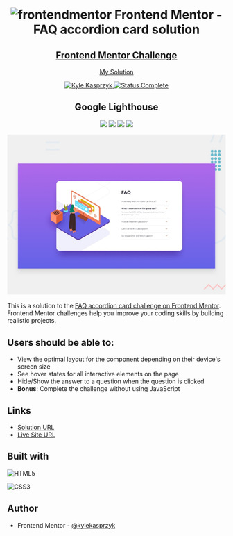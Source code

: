 <div align="center">
  <h1>
    <img src="https://www.frontendmentor.io/static/images/logo-mobile.svg" alt="frontendmentor"> Frontend Mentor - FAQ accordion card solution
  </h1>
  <h2>
    <a href="https://www.frontendmentor.io/challenges/faq-accordion-card-XlyjD0Oam"><strong>Frontend Mentor Challenge</strong></a>
  </h2>
  <p>
    <a href="https://kylekasprzyk.github.io/Frontend-Mentor-FAQ-accordion-card/">My Solution</a>
  </p>
</div>

<!-- badges -->
<div align="center">
  <!-- profile -->
  <a href="https://www.frontendmentor.io/profile/kylekasprzyk">
    <img src="https://img.shields.io/badge/Profile-Kyle%20Kasprzyk-blue" alt="Kyle Kasprzyk">
  </a>
  <!-- status -->
  <a href="#">
    <img src="https://img.shields.io/badge/Status-Complete-brightgreen" alt="Status Complete">
  </a>
  
  ## Google Lighthouse
  ![](https://img.shields.io/badge/Performance-96%25-brightgreen)
  ![](https://img.shields.io/badge/Accessibility-100%25-brightgreen)
  ![](https://img.shields.io/badge/Best%20Practices-100%25-brightgreen)
  ![](https://img.shields.io/badge/SEO-100%25-brightgreen)
</div>

![](./assets//design/desktop-preview.jpg)

This is a solution to the [FAQ accordion card challenge on Frontend Mentor](https://www.frontendmentor.io/challenges/faq-accordion-card-XlyjD0Oam). Frontend Mentor challenges help you improve your coding skills by building realistic projects. 

## Users should be able to:

- View the optimal layout for the component depending on their device's screen size
- See hover states for all interactive elements on the page
- Hide/Show the answer to a question when the question is clicked
- **Bonus**: Complete the challenge without using JavaScript

## Links

- [Solution URL](#)
- [Live Site URL](https://kylekasprzyk.github.io/Frontend-Mentor-FAQ-accordion-card/)

## Built with

![HTML5](https://img.shields.io/badge/html5-%23E34F26.svg?style=plastic&logo=html5&logoColor=white)

![CSS3](https://img.shields.io/badge/css3-%231572B6.svg?style=plastic&logo=css3&logoColor=white)

## Author

- Frontend Mentor - [@kylekasprzyk](https://www.frontendmentor.io/profile/kylekasprzyk)
